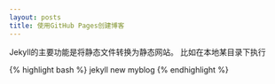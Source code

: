 ```yaml
---
layout: posts
title: 使用GitHub Pages创建博客
---
```


Jekyll的主要功能是将静态文件转换为静态网站。
比如在本地某目录下执行

{% highlight bash %}
jekyll new myblog
{% endhighlight %}
